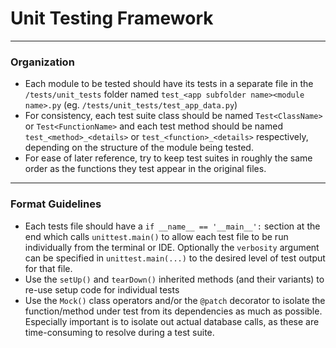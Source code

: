 # Unit Testing Framework

---
### Organization
- Each module to be tested should have its tests in a separate file in the  `/tests/unit_tests` folder named `test_<app subfolder name><module name>.py` (eg. `/tests/unit_tests/test_app_data.py`)
- For consistency, each test suite class should be named `Test<ClassName>` or `Test<FunctionName>` and each test method should be named `test_<method>_<details>` or `test_<function>_<details>` respectively, depending on the structure of the module being tested.
- For ease of later reference, try to keep test suites in roughly the same order as the functions they test appear in the original files.
---
### Format Guidelines
- Each tests file should have a `if __name__ == '__main__':` section at the end which calls `unittest.main()` to allow each test file to be run individually from the terminal or IDE. Optionally the `verbosity` argument can be specified in `unittest.main(...)`  to the desired level of test output for that file.
- Use the `setUp()` and `tearDown()` inherited methods (and their variants) to re-use setup code for individual tests
- Use the `Mock()` class operators and/or the `@patch` decorator to isolate the function/method under test from its dependencies as much as possible. Especially important is to isolate out actual database calls, as these are time-consuming to resolve during a test suite. 